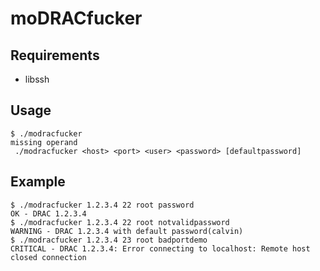 # moDRACfucker

## Requirements

* libssh

## Usage

```
$ ./modracfucker 
missing operand
 ./modracfucker <host> <port> <user> <password> [defaultpassword]
```

## Example

```
$ ./modracfucker 1.2.3.4 22 root password
OK - DRAC 1.2.3.4
$ ./modracfucker 1.2.3.4 22 root notvalidpassword
WARNING - DRAC 1.2.3.4 with default password(calvin)
$ ./modracfucker 1.2.3.4 23 root badportdemo
CRITICAL - DRAC 1.2.3.4: Error connecting to localhost: Remote host closed connection
```
